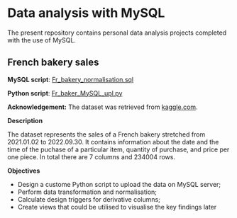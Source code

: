 # Data analysis with MySQL 
The present repository contains personal data analysis projects completed with the use of MySQL.

## French bakery sales
**MySQL script**: [Fr_bakery_normalisation.sql](MySQL_projects/Fr_baker_upl_MySQL.py)

**Python script**: [Fr_baker_MySQL_upl.py](MySQL_projects/Fr_bakery_normalisation.sql)

**Acknowledgement:** The dataset was retrieved from [kaggle.com](https://www.kaggle.com/datasets/matthieugimbert/french-bakery-daily-sales). 

**Description**

The dataset represents the sales of a French bakery stretched from 2021.01.02 to 2022.09.30. It contains information about the date and the time of the puchase of a particular item, quantity of purchase, and price per one piece. In total there are 7 columns and 234004 rows. 

**Objectives**
* Design a custome Python script to upload the data on MySQL server;
* Perform data transformation and normalisation;
* Calculate design triggers for derivative columns;
* Create views that could be utilised to visualise the key findings later
